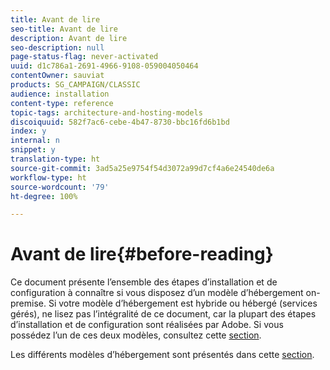 ```yaml
---
title: Avant de lire
seo-title: Avant de lire
description: Avant de lire
seo-description: null
page-status-flag: never-activated
uuid: d1c786a1-2691-4966-9108-059004050464
contentOwner: sauviat
products: SG_CAMPAIGN/CLASSIC
audience: installation
content-type: reference
topic-tags: architecture-and-hosting-models
discoiquuid: 582f7ac6-cebe-4b47-8730-bbc16fd6b1bd
index: y
internal: n
snippet: y
translation-type: ht
source-git-commit: 3ad5a25e9754f54d3072a99d7cf4a6e24540de6a
workflow-type: ht
source-wordcount: '79'
ht-degree: 100%

---
```



# Avant de lire{#before-reading}

Ce document présente l’ensemble des étapes d’installation et de configuration à connaître si vous disposez d’un modèle d’hébergement on-premise. Si votre modèle d’hébergement est hybride ou hébergé (services gérés), ne lisez pas l’intégralité de ce document, car la plupart des étapes d’installation et de configuration sont réalisées par Adobe. Si vous possédez l’un de ces deux modèles, consultez cette [section](../../installation/using/hosting-models.md).

Les différents modèles d’hébergement sont présentés dans cette [section](../../installation/using/hosting-models.md).
